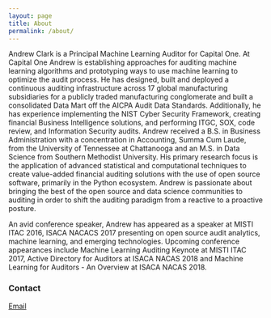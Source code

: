 ```yaml
---
layout: page
title: About
permalink: /about/
---
```


Andrew Clark is a Principal Machine Learning Auditor for Capital One. At Capital One Andrew is establishing approaches for auditing machine learning algorithms and prototyping ways to use machine learning to optimize the audit process. He has designed, built and deployed a continuous auditing infrastructure across 17 global manufacturing subsidiaries for a publicly traded manufacturing conglomerate and built a consolidated Data Mart off the AICPA Audit Data Standards. Additionally, he has experience implementing the NIST Cyber Security Framework, creating financial Business Intelligence solutions, and performing ITGC, SOX, code review, and Information Security audits. Andrew received a B.S. in Business Administration with a concentration in Accounting, Summa Cum Laude, from the University of Tennessee at Chattanooga and an M.S. in Data Science from Southern Methodist University. His primary research focus is the application of advanced statistical and computational techniques to create value-added financial auditing solutions with the use of open source software, primarily in the Python ecosystem. Andrew is passionate about bringing the best of the open source and data science communities to auditing in order to shift the auditing paradigm from a reactive to a proactive posture. 

An avid conference speaker, Andrew has appeared as a speaker at MISTI ITAC 2016, ISACA NACACS 2017 presenting on open source audit analytics, machine learning, and emerging technologies. Upcoming conference appearances include Machine Learning Auditing Keynote at MISTI ITAC 2017, Active Directory for Auditors at ISACA NACAS 2018 and Machine Learning for Auditors - An Overview at ISACA NACAS 2018.

### Contact

[Email](mailto:andrewtaylorclark@gmail.com)
